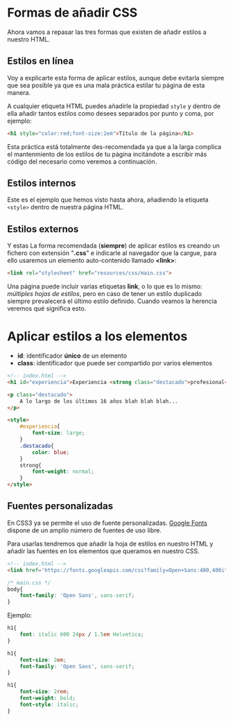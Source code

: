 # Formas de añadir CSS
Ahora vamos a repasar las tres formas que existen de añadir estilos a nuestro HTML.
## Estilos en línea
Voy a explicarte esta forma de aplicar estilos, aunque debe evitarla siempre que sea posible ya que es una mala práctica estilar tu página de esta manera.

A cualquier etiqueta HTML puedes añadirle la propiedad `style` y dentro de ella añadir tantos estilos como desees separados por punto y coma, por ejemplo:

```html
<h1 style="color:red;font-size:2em">Título de la página</h1>
```

Esta práctica está totalmente des-recomendada ya que a la larga complica el mantenmiento de los estilos de tu página incitándote a escribir más código del necesario como veremos a continuación.

## Estilos internos
Este es el ejemplo que hemos visto hasta ahora, añadiendo la etiqueta `<style>` dentro de nuestra página HTML.

## Estilos externos

Y estas La forma recomendada (**siempre**) de aplicar estilos es creando un fichero con extensión "**.css**" e indicarle al navegador que la cargue, para ello usaremos un elemento auto-contenido llamado **&lt;link&gt;**:

```html
<link rel="stylesheet" href="resources/css/main.css">
```

Una página puede incluir varias etiquetas **link**, o lo que es lo mismo: *múltiples hojas de estilos*, pero en caso de tener un estilo duplicado siempre prevalecerá el último estilo definido. Cuando veamos la herencia veremos qué significa esto.

# Aplicar estilos a los elementos

* **id**: identificador **único** de un elemento
* **class**: identificador que puede ser compartido por varios elementos

```html
<!-- index.html -->
<h1 id="experiencia">Experiencia <strong class="destacado">profesional<strong></h1>

<p class="destacado">
    A lo largo de los últimos 16 años blah blah blah...
</p>

<style>
	#experiencia{
	    font-size: large;
	}
	.destacado{
	    color: blue;
	}
	strong{
	    font-weight: normal;
	}
</style>
```


## Fuentes personalizadas

En CSS3 ya se permite el uso de fuente personalizadas. [Google Fonts](https://www.google.com/fonts) dispone de un amplio número de fuentes de uso libre.

Para usarlas tendremos que añadir la hoja de estilos en nuestro HTML y añadir las fuentes en los elementos que queramos en nuestro CSS.

```html
<!-- index.html -->
<link href='https://fonts.googleapis.com/css?family=Open+Sans:400,400italic,600italic,700' rel='stylesheet' type='text/css'>
```

```css
/* main.css */
body{
    font-family: 'Open Sans', sans-serif;
}
```

Ejemplo:

```css
h1{
    font: italic 600 24px / 1.5em Helvetica;
}
```

```css
h1{
    font-size: 2em;
    font-family: 'Open Sans', sans-serif;
}
```

```css
h1{
    font-size: 2rem;
    font-weight: bold;
    font-style: italic;
}
```